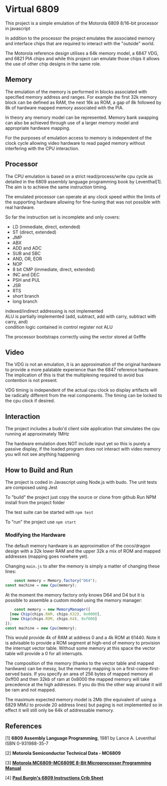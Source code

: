 # Virtual 6809 #

This project is a simple emulation of the Motorola 6809 8/16-bit processor in
javascript

In addition to the processor the project emulates the associated memory and 
interface chips that are required to interact with the "outside" world.

The Motorola reference design utilises a 64k memory model, a 6847 VDG, and 6821
PIA chips and while this project can emulate those chips it allows the use of 
other chip designs in the same role.

## Memory ##

The emulation of the memory is performed in blocks associated with specified 
memory address and ranges. For example the first 32k memory block can be 
defined as RAM, the next 16k as ROM, a gap of 8k followed by 8k of hardware 
mapped memory associated with the PIA.

In theory any memory model can be represented.
Memory bank swapping can also be achieved through use of a larger memory model
and appropriate hardware mapping.

For the purposes of emulation access to memory is independent of the clock
cycle allowing video hardware to read paged memory without interfering with the 
CPU interaction.

## Processor ##

The CPU emulation is based on a strict read/process/write cpu cycle as detailed in the 
6809 assembly language programming book by Leventhal[1]. The aim is to achieve the same 
instruction timing.

The emulated processor can operate at any clock speed within the limits of the 
supporting hardware allowing for fine-tuning that was not possible with real 
hardware.

So far the instruction set is incomplete and only covers:
 * LD (immediate, direct, extended)
 * ST (direct, extended)
 * JMP
 * ABX
 * ADD and ADC
 * SUB and SBC
 * AND, OR, EOR
 * NOP
 * 8 bit CMP (immediate, direct, extended)
 * INC and DEC
 * PSH and PUL
 * JSR
 * RTS
 * short branch
 * long branch

indexed/indirect addressing is not implemented  
ALU is partially implemented (add, subtract, add with carry, subtract with carry, and)  
condition logic contained in control register not ALU  

The processor bootstraps correctly using the vector stored at 0xfffe

## Video ##

The VDG is not an emulation, it is an approximation of the original hardware to
provide a more palatable experience than the 6847 reference hardware. The 
implication of this is that the multiplexing required to avoid bus contention is
not present.

VDG timing is independent of the actual cpu clock so display artifacts will be
radically different from the real components. The timing can be locked to the 
cpu clock if desired.

## Interaction ##

The project includes a budo'd client side application that simulates the cpu
running at approximately 1MHz

The hardware emulation does NOT include input yet so this is purely a passive
display, if the loaded program does not interact with video memory you will
not see anything happening

## How to Build and Run ##

The project is coded in Javascript using Node.js with budo. The unit tests are
composed using Jest

To "build" the project just copy the source or clone from github
Run NPM install from the project folder

The test suite can be started with `npm test`

To "run" the project use `npm start`

### Modifying the Hardware ###

The default memory hardware is an approximation of the coco/dragon design with a
32k lower RAM and the upper 32k a mix of ROM and mapped addresses (mapping goes
nowhere yet).

Changing `main.js` to alter the memory is simply a matter of changing these lines:

```javascript
    const memory = Memory.factory("D64");
const machine = new Cpu(memory);
```

At the moment the memory factory only knows D64 and D4 but it is possible to assemble
a custom model using the memory manager:

```javascript
    const memory = new MemoryManager([
  [new Chip(chips.RAM, chips.K32), 0x0000],
  [new Chip(chips.ROM, chips.K4), 0xf000]
]);
const machine = new Cpu(memory);
```
This would provide 4k of RAM at address 0 and a 4k ROM at 61440. Note it is advisable to 
provide a ROM segment at high-end of memory to provision the interrupt vector table.
Without some memory at this space the vector table will provide a 0 for all interrupts.

The composition of the memory (thanks to the vector table and mapped hardware) can be 
messy, but the memory mapping is on a first-come-first-served basis. If you specify an 
area of 256 bytes of mapped memory at 0xff00 and then 32kb of ram at 0x8000 the mapped
memory will take precedence at the high addresses. If you do this the other way around
it will be ram and not mapped.

The maximum expected memory model is 2Mb (the equivalent of using a 6829 MMU to provide
20 address lines) but paging is not implemented so in effect it will still only be 64k
of addressable memory.

## References ##
[1] **6809 Assembly Language Programming**, 1981 by Lance A. Leventhal  
ISBN 0-931988-35-7

[2] **Motorola Semiconductor Technical Data - MC6809**

[3] **[Motorola MC6809-MC6809E 8-Bit Microprocessor Programming Manual](
https://www.maddes.net/m6809pm/sections.htm)**

[4] **[Paul Burgin's 6809 Instructions Crib Sheet](
https://techheap.packetizer.com/processors/6809/6809Instructions.html)**